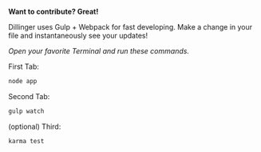 **Want to contribute? Great!**

Dillinger uses Gulp + Webpack for fast developing.
Make a change in your file and instantaneously see your updates!

*Open your favorite Terminal and run these commands.*

First Tab:

```sh
node app
```

Second Tab:

```sh
gulp watch
```

(optional) Third:

```sh
karma test
```